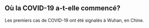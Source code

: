 ## Où la COVID-19 a-t-elle commencé?

Les premiers cas de COVID-19 ont été signalés à Wuhan, en Chine.
